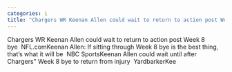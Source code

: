 ```yaml
---
categories: i
title: "Chargers WR Keenan Allen could wait to return to action post Week 8 bye  NFLcom"
---
```

Chargers WR Keenan Allen could wait to return to action post Week 8 bye&nbsp;&nbsp;NFL.comKeenan Allen: If sitting through Week 8 bye is the best thing, that’s what it will be&nbsp;&nbsp;NBC SportsKeenan Allen could wait until after Chargers" Week 8 bye to return from injury&nbsp;&nbsp;YardbarkerKee